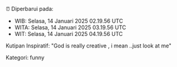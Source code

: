 ⏰ Diperbarui pada:
- WIB: Selasa, 14 Januari 2025 02.19.56 UTC
- WITA: Selasa, 14 Januari 2025 03.19.56 UTC
- WIT: Selasa, 14 Januari 2025 04.19.56 UTC

Kutipan Inspiratif:
"God is really creative , i mean ..just look at me"


Kategori: funny

